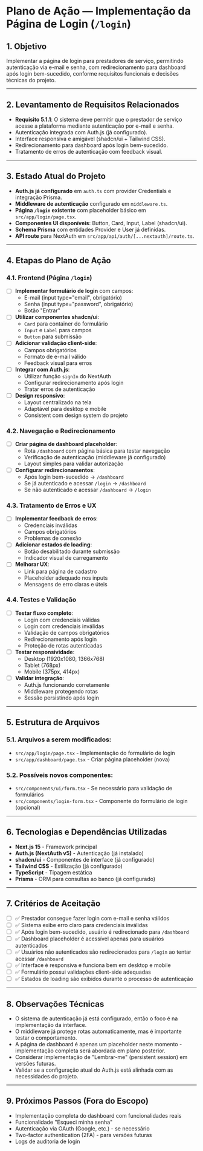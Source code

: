 # Plano de Ação — Implementação da Página de Login (`/login`)

## 1. Objetivo
Implementar a página de login para prestadores de serviço, permitindo autenticação via e-mail e senha, com redirecionamento para dashboard após login bem-sucedido, conforme requisitos funcionais e decisões técnicas do projeto.

---

## 2. Levantamento de Requisitos Relacionados
- **Requisito 5.1.1**: O sistema deve permitir que o prestador de serviço acesse a plataforma mediante autenticação por e-mail e senha.
- Autenticação integrada com Auth.js (já configurado).
- Interface responsiva e amigável (shadcn/ui + Tailwind CSS).
- Redirecionamento para dashboard após login bem-sucedido.
- Tratamento de erros de autenticação com feedback visual.

---

## 3. Estado Atual do Projeto
- **Auth.js já configurado** em `auth.ts` com provider Credentials e integração Prisma.
- **Middleware de autenticação** configurado em `middleware.ts`.
- **Página `/login` existente** com placeholder básico em `src/app/login/page.tsx`.
- **Componentes UI disponíveis**: Button, Card, Input, Label (shadcn/ui).
- **Schema Prisma** com entidades Provider e User já definidas.
- **API route** para NextAuth em `src/app/api/auth/[...nextauth]/route.ts`.

---

## 4. Etapas do Plano de Ação

### 4.1. Frontend (Página `/login`)
- [ ] **Implementar formulário de login** com campos:
  - E-mail (input type="email", obrigatório)
  - Senha (input type="password", obrigatório)
  - Botão "Entrar"
- [ ] **Utilizar componentes shadcn/ui**:
  - `Card` para container do formulário
  - `Input` e `Label` para campos
  - `Button` para submissão
- [ ] **Adicionar validação client-side**:
  - Campos obrigatórios
  - Formato de e-mail válido
  - Feedback visual para erros
- [ ] **Integrar com Auth.js**:
  - Utilizar função `signIn` do NextAuth
  - Configurar redirecionamento após login
  - Tratar erros de autenticação
- [ ] **Design responsivo**:
  - Layout centralizado na tela
  - Adaptável para desktop e mobile
  - Consistent com design system do projeto

### 4.2. Navegação e Redirecionamento
- [ ] **Criar página de dashboard placeholder**:
  - Rota `/dashboard` com página básica para testar navegação
  - Verificação de autenticação (middleware já configurado)
  - Layout simples para validar autorização
- [ ] **Configurar redirecionamentos**:
  - Após login bem-sucedido → `/dashboard`
  - Se já autenticado e acessar `/login` → `/dashboard`
  - Se não autenticado e acessar `/dashboard` → `/login`

### 4.3. Tratamento de Erros e UX
- [ ] **Implementar feedback de erros**:
  - Credenciais inválidas
  - Campos obrigatórios
  - Problemas de conexão
- [ ] **Adicionar estados de loading**:
  - Botão desabilitado durante submissão
  - Indicador visual de carregamento
- [ ] **Melhorar UX**:
  - Link para página de cadastro
  - Placeholder adequado nos inputs
  - Mensagens de erro claras e úteis

### 4.4. Testes e Validação
- [ ] **Testar fluxo completo**:
  - Login com credenciais válidas
  - Login com credenciais inválidas
  - Validação de campos obrigatórios
  - Redirecionamento após login
  - Proteção de rotas autenticadas
- [ ] **Testar responsividade**:
  - Desktop (1920x1080, 1366x768)
  - Tablet (768px)
  - Mobile (375px, 414px)
- [ ] **Validar integração**:
  - Auth.js funcionando corretamente
  - Middleware protegendo rotas
  - Sessão persistindo após login

---

## 5. Estrutura de Arquivos

### 5.1. Arquivos a serem modificados:
- `src/app/login/page.tsx` - Implementação do formulário de login
- `src/app/dashboard/page.tsx` - Criar página placeholder (nova)

### 5.2. Possíveis novos componentes:
- `src/components/ui/form.tsx` - Se necessário para validação de formulários
- `src/components/login-form.tsx` - Componente do formulário de login (opcional)

---

## 6. Tecnologias e Dependências Utilizadas
- **Next.js 15** - Framework principal
- **Auth.js (NextAuth v5)** - Autenticação (já instalado)
- **shadcn/ui** - Componentes de interface (já configurado)
- **Tailwind CSS** - Estilização (já configurado)
- **TypeScript** - Tipagem estática
- **Prisma** - ORM para consultas ao banco (já configurado)

---

## 7. Critérios de Aceitação
- [ ] ✅ Prestador consegue fazer login com e-mail e senha válidos
- [ ] ✅ Sistema exibe erro claro para credenciais inválidas
- [ ] ✅ Após login bem-sucedido, usuário é redirecionado para `/dashboard`
- [ ] ✅ Dashboard placeholder é acessível apenas para usuários autenticados
- [ ] ✅ Usuários não autenticados são redirecionados para `/login` ao tentar acessar `/dashboard`
- [ ] ✅ Interface é responsiva e funciona bem em desktop e mobile
- [ ] ✅ Formulário possui validações client-side adequadas
- [ ] ✅ Estados de loading são exibidos durante o processo de autenticação

---

## 8. Observações Técnicas
- O sistema de autenticação já está configurado, então o foco é na implementação da interface.
- O middleware já protege rotas automaticamente, mas é importante testar o comportamento.
- A página de dashboard é apenas um placeholder neste momento - implementação completa será abordada em plano posterior.
- Considerar implementação de "Lembrar-me" (persistent session) em versões futuras.
- Validar se a configuração atual do Auth.js está alinhada com as necessidades do projeto.

---

## 9. Próximos Passos (Fora do Escopo)
- Implementação completa do dashboard com funcionalidades reais
- Funcionalidade "Esqueci minha senha"
- Autenticação via OAuth (Google, etc.) - se necessário
- Two-factor authentication (2FA) - para versões futuras
- Logs de auditoria de login
